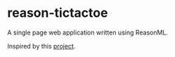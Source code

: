# reason-tictactoe

A single page web application written using ReasonML.

Inspired by this [project](https://github.com/jaredly/a-reason-react-tutorial).
